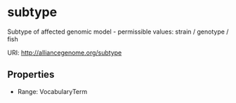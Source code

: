# subtype

Subtype of affected genomic model - permissible values: strain / genotype / fish

URI: http://alliancegenome.org/subtype



<!-- no inheritance hierarchy -->


## Properties

 * Range: VocabularyTerm


